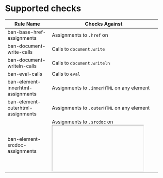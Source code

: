 # Supported checks

<!-- mdformat off(compatibility with GitHub) -->

Rule Name                         | Checks Against
--------------------------------- | --------------
ban-base-href-assignments         | Assignments to `.href` on <base>
ban-document-write-calls          | Calls to `document.write`
ban-document-writeln-calls        | Calls to `document.writeln`
ban-eval-calls                    | Calls to `eval`
ban-element-innerhtml-assignments | Assignments to `.innerHTML` on any element
ban-element-outerhtml-assignments | Assignments to `.outerHTML` on any element
ban-element-srcdoc-assignments    | Assignments to `.srcdoc` on <iframe>
ban-script-appendchild-calls      | Calls to `.appendChild` on <script>
ban-script-content-assignments    | Assignments to `.text` and .textContent on <script>
ban-script-src-assignments        | Assignments to `.src` on <script>
ban-shared-worker-calls           | Calls to the constructor of `SharedWorker`
ban-worker-calls                  | Calls to the constructor of `Worker`
ban-window-stringfunctiondef      | Calls to `setInternal` and `setTimeout` with strings as the first argument
ban-trustedtypes-createpolicy     | Calls to `TrustedTypePolicyFactory.createPolicy`

<!-- mdformat on -->
